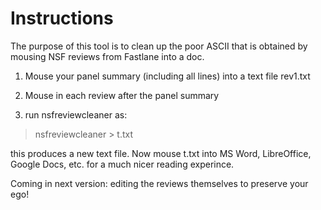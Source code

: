 # Instructions
The purpose of this tool is to clean up the poor ASCII that is obtained by mousing NSF reviews
from Fastlane into a doc. 

1) Mouse your panel summary (including all lines) into a text file rev1.txt

2) Mouse in each review after the panel summary

3) run nsfreviewcleaner as:

> nsfreviewcleaner > t.txt

this produces a new text file.    Now mouse t.txt into MS Word, LibreOffice, Google Docs, etc. for a much nicer reading experince. 

Coming in next version:  editing the reviews themselves to preserve your ego!


